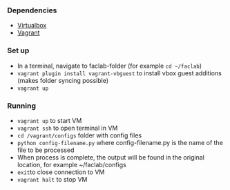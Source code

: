 ### Dependencies
* [Virtualbox](https://www.virtualbox.org/wiki/Downloads)
* [Vagrant](https://www.vagrantup.com/downloads.html)

### Set up
* In a terminal, navigate to faclab-folder (for example ```cd ~/faclab```)
* ```vagrant plugin install vagrant-vbguest``` to install vbox guest additions (makes folder syncing possible)
* ```vagrant up```

### Running
* ```vagrant up``` to start VM
* ```vagrant ssh``` to open terminal in VM
* ```cd /vagrant/configs``` folder with config files
* ```python config-filename.py``` where config-filename.py is the name of the file to be processed 
* When process is complete, the output will be found in the original location, for example ~/faclab/configs
* ```exit```to close connection to VM
* ```vagrant halt``` to stop VM